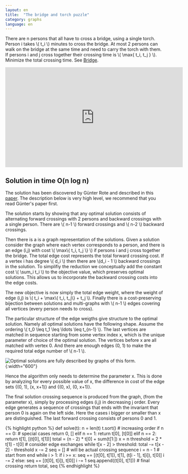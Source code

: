 ```yaml
---
layout: en
title:  "The bridge and torch puzzle"
category: graphs
language: en
---
```


There are n persons that all have to cross a bridge, using a single torch.  Person i takes \\( t_i \\) minutes to cross the bridge.  At most 2 persons can walk on the bridge at the same time and need to carry the torch with them.  If persons i and j cross together their crossing time is \\( \\max\{ t_i, t_j \} \\).  Minimize the total crossing time. See [Bridge](https://uva.onlinejudge.org/index.php?option=onlinejudge&page=show_problem&problem=978).


<iframe width="560" height="315" src="https://www.youtube.com/embed/7yDmGnA8Hw0" frameborder="0" allowfullscreen></iframe>


## Solution in time O(n log n)

The solution has been discovered by Günter Rote and described in this [paper](http://page.mi.fu-berlin.de/rote/Papers/pdf/Crossing+the+bridge+at+night.pdf).  The description below is very high level, we recommend that you read Günter's paper first.

The solution starts by showing that any optimal solution consists of alternating forward crossings with 2 persons and backward crossings with a single person.  There are \\( n-1 \\) forward crossings and \\( n-2 \\) backward crossings.

Then there is a is a graph representation of the solutions.  Given a solution consider the graph where each vertex corresponds to a person, and there is an edge (i,j) with cost \\( \\max\\{ t_i, t_j \\} \\) if persons i and j cross together the bridge.  The total edge cost represents the total forward crossing cost.  If a vertex i has degree \\( d_i \\) then there are \\(d_i - 1 \\) backward crossings in the solution.  To simplifiy the reduction we conceptually add the constant cost \\( \\sum_i t_i \\) to the objective value, which preserves optimal solutions.  This allows us to incorporate the backward crossing costs into the edge costs.

The new objective is now simply the total edge weight, where the weight of edge (i,j) is \\( t_i + \\max\\{ t_i, t_j\\} + t_j \\).  Finally there is a cost-preserving bijection between solutions and multi-graphs with \\( n-1  \\) edges covering all vertices (every person needs to cross).

The particular structure of the edge weigths give structure to the optimal solution. Namely all optimal solutions have the following shape.  Assume the ordering \\( t_0 \leq  t_1 \leq \ldots \leq t_{n-1} \\).  The last vertices are matched in sequence starting from some vertex index x, which is the unique parameter of choice of the optimal solution.  The vertices before x are all matched with vertex 0.  And there are enough edges (0, 1) to make the required total edge number of \\( n-1 \\).

![]({{site.images}}bridge-and-torch.svg "Optimal solutions are fully described by graphs of this form."){:width="600"}

Hence the algorithm only needs to determine the parameter x.  This is done by analyzing for every possible value of x, the difference in cost of the edge sets {(0, 1), (x, x+1)} and {(0, x), (0, x+1)}.

The final solution crossing sequence is produced from the graph, (from the parameter x), simply by processing edges (i,j) in decreasing j order.  Every edge generates a sequence of crossings that ends with the invariant that person 0 is again on the left side.  Here the cases i bigger or smaller than x are distinguished.  The last forward crossing consists of persons 0 and 1.


{% highlight python %}
def solve(t):
    n = len(t)
    t.sort()                       # increasing order
    if n == 0:                     # special cases
        return 0, []
    elif n == 1:
        return t[0], [t[0]]
    elif n == 2:
        return t[1], [(t[0], t[1])]
    total = (n - 2) * t[0] + sum(t[1:])
    x = n
    threshold = 2 * t[1] - t[0]    # consider edge exchanges
    while t[x - 2] > threshold:
        total -= t[x - 2] - threshold
        x -= 2
    seq = []                       # will be actual crossing sequence
    i = n - 1                      # start from end
    while i > 1:
        if i >= x:
            seq += [(t[0], t[1]), t[1], (t[i - 1], t[i]), t[0]]
            i -= 2
        else:
            seq += [(t[0], t[i]), t[0]]
            i -= 1
    seq.append((t[0], t[1]))       # final crossing
    return total, seq
{% endhighlight %}
